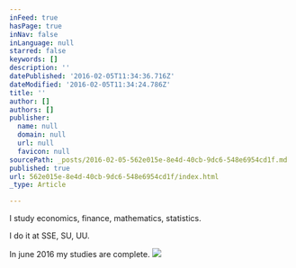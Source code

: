 ```yaml
---
inFeed: true
hasPage: true
inNav: false
inLanguage: null
starred: false
keywords: []
description: ''
datePublished: '2016-02-05T11:34:36.716Z'
dateModified: '2016-02-05T11:34:24.786Z'
title: ''
author: []
authors: []
publisher:
  name: null
  domain: null
  url: null
  favicon: null
sourcePath: _posts/2016-02-05-562e015e-8e4d-40cb-9dc6-548e6954cd1f.md
published: true
url: 562e015e-8e4d-40cb-9dc6-548e6954cd1f/index.html
_type: Article

---
```

I study economics, finance, mathematics, statistics. 

I do it at SSE, SU, UU. 

In june 2016 my studies are complete. ![](https://the-grid-user-content.s3-us-west-2.amazonaws.com/4c7fc793-803d-431a-8719-56c8434c04a6.png)